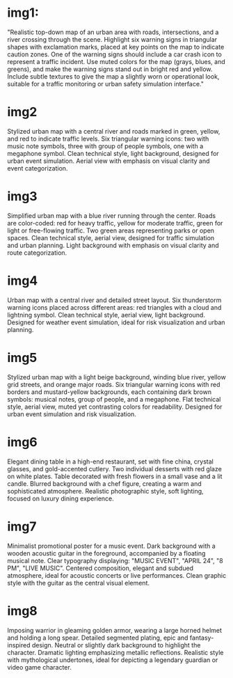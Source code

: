 # img1:
"Realistic top-down map of an urban area with roads, intersections, and a river crossing through the scene. Highlight six warning signs in triangular shapes with exclamation marks, placed at key points on the map to indicate caution zones. One of the warning signs should include a car crash icon to represent a traffic incident. Use muted colors for the map (grays, blues, and greens), and make the warning signs stand out in bright red and yellow. Include subtle textures to give the map a slightly worn or operational look, suitable for a traffic monitoring or urban safety simulation interface."

# img2
Stylized urban map with a central river and roads marked in green, yellow, and red to indicate traffic levels. Six triangular warning icons: two with music note symbols, three with group of people symbols, one with a megaphone symbol. Clean technical style, light background, designed for urban event simulation. Aerial view with emphasis on visual clarity and event categorization.

# img3
Simplified urban map with a blue river running through the center. Roads are color-coded: red for heavy traffic, yellow for moderate traffic, green for light or free-flowing traffic. Two green areas representing parks or open spaces. Clean technical style, aerial view, designed for traffic simulation and urban planning. Light background with emphasis on visual clarity and route categorization.

# img4
Urban map with a central river and detailed street layout. Six thunderstorm warning icons placed across different areas: red triangles with a cloud and lightning symbol. Clean technical style, aerial view, light background. Designed for weather event simulation, ideal for risk visualization and urban planning.

# img5
Stylized urban map with a light beige background, winding blue river, yellow grid streets, and orange major roads. Six triangular warning icons with red borders and mustard-yellow backgrounds, each containing dark brown symbols: musical notes, group of people, and a megaphone. Flat technical style, aerial view, muted yet contrasting colors for readability. Designed for urban event simulation and risk visualization.

# img6
Elegant dining table in a high-end restaurant, set with fine china, crystal glasses, and gold-accented cutlery. Two individual desserts with red glaze on white plates. Table decorated with fresh flowers in a small vase and a lit candle. Blurred background with a chef figure, creating a warm and sophisticated atmosphere. Realistic photographic style, soft lighting, focused on luxury dining experience.

# img7
Minimalist promotional poster for a music event. Dark background with a wooden acoustic guitar in the foreground, accompanied by a floating musical note. Clear typography displaying: "MUSIC EVENT", "APRIL 24", "8 PM", "LIVE MUSIC". Centered composition, elegant and subdued atmosphere, ideal for acoustic concerts or live performances. Clean graphic style with the guitar as the central visual element.

# img8
Imposing warrior in gleaming golden armor, wearing a large horned helmet and holding a long spear. Detailed segmented plating, epic and fantasy-inspired design. Neutral or slightly dark background to highlight the character. Dramatic lighting emphasizing metallic reflections. Realistic style with mythological undertones, ideal for depicting a legendary guardian or video game character.